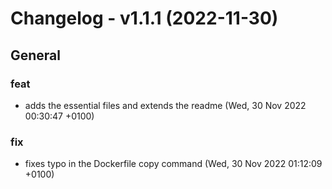 # Changelog - v1.1.1 (2022-11-30)

## General

### feat

- adds the essential files and extends the readme (Wed, 30 Nov 2022 00:30:47 +0100)

### fix

- fixes typo in the Dockerfile copy command (Wed, 30 Nov 2022 01:12:09 +0100)
